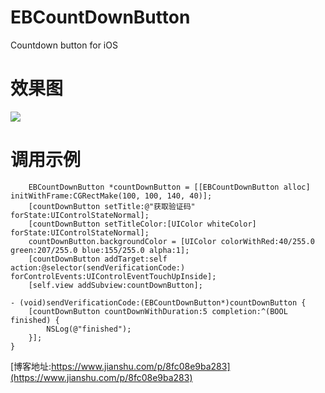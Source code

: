 # EBCountDownButton
Countdown button for iOS


# 效果图

![](https://upload-images.jianshu.io/upload_images/2107229-e2a9429fe45983eb.gif?imageMogr2/auto-orient/strip)




# 调用示例

```
    EBCountDownButton *countDownButton = [[EBCountDownButton alloc] initWithFrame:CGRectMake(100, 100, 140, 40)];
    [countDownButton setTitle:@"获取验证码" forState:UIControlStateNormal];
    [countDownButton setTitleColor:[UIColor whiteColor] forState:UIControlStateNormal];
    countDownButton.backgroundColor = [UIColor colorWithRed:40/255.0 green:207/255.0 blue:155/255.0 alpha:1];
    [countDownButton addTarget:self action:@selector(sendVerificationCode:) forControlEvents:UIControlEventTouchUpInside];
    [self.view addSubview:countDownButton];
```

```
- (void)sendVerificationCode:(EBCountDownButton*)countDownButton {
    [countDownButton countDownWithDuration:5 completion:^(BOOL finished) {
        NSLog(@"finished");
    }];
}
```


[博客地址:https://www.jianshu.com/p/8fc08e9ba283](https://www.jianshu.com/p/8fc08e9ba283)
